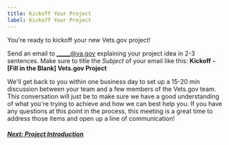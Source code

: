 ```yaml
---
title: Kickoff Your Project
label: Kickoff Your Project
---
```

You're ready to kickoff your new Vets.gov project!

Send an email to  _____@va.gov explaining your project idea in 2-3 sentences. Make sure to title the _Subject_ of your email like this: **Kickoff - [Fill in the Blank] Vets.gov Project**

We'll get back to you within one business day to set up a 15-20 min discussion between your team and a few members of the Vets.gov team. This conversation will just be to make sure we have a good understanding of what you're trying to achieve and how we can best help you. If you have any questions at this point in the process, this meeting is a great time to address those items and open up a line of communication!

<!-- Next Button -->
<a href='../defining-the-project/project-introduction'><div class="next-button"><h5 class="next-text">Next: Project Introduction</h5></div></a>
